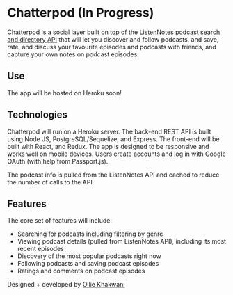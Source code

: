# Chatterpod (In Progress)

Chatterpod is a social layer built on top of the [ListenNotes podcast search and directory API](https://www.listennotes.com/api/) that will let you discover and follow podcasts, and save, rate, and discuss your favourite episodes and podcasts with friends, and capture your own notes on podcast episodes.

## Use

The app will be hosted on Heroku soon!

## Technologies

Chatterpod will run on a Heroku server. The back-end REST API is built using Node JS, PostgreSQL/Sequelize, and Express. The front-end will be built with React, and Redux. The app is designed to be responsive and works well on mobile devices. Users create accounts and log in with Google OAuth (with help from Passport.js). 

The podcast info is pulled from the ListenNotes API and cached to reduce the number of calls to the API.

## Features

The core set of features will include:

* Searching for podcasts including filtering by genre
* Viewing podcast details (pulled from ListenNotes API), including its most recent episodes
* Discovery of the most popular podcasts right now
* Following podcasts and saving podcast episodes
* Ratings and comments on podcast episodes 

Designed + developed by [Ollie Khakwani](github.com/olliebeannn)
